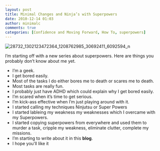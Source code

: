 ```yaml
---
layout: post
title: Minimal Changes and Ninja’s with Superpowers
date: 2010-12-14 01:03
author: minimalc
comments: true
categories: [Confidence and Moving Forward, How To, superpowers]
---
```

<img src="http://farm5.static.flickr.com/4130/5053803070_d322a76240.jpg" alt="28732_1302123472364_1208762985_30692411_6092594_n" />

I’m starting off with a new series about superpowers. Here are things you probably don’t know about me yet.
<ul>
	<li>I’m a geek.</li>
	<li>I get bored easily.</li>
	<li>Most of the tasks I do either bores me to death or scares me to death.</li>
	<li>Most tasks are really fun.</li>
	<li>I probably just have ADHD which could explain why I get bored easily.</li>
	<li>I’m scared when it’s time to get serious.</li>
	<li>I’m kick-ass effective when I’m just playing around with it.</li>
	<li>I started calling my techniques Ninjutsu or Super Powers</li>
	<li>I started lableing my weakness my weaknesses which I overcame with my Superpowers.</li>
	<li>I started copying superpowers from everywhere and used them to murder a task, cripple my weakness, eliminate clutter, complete my missions.</li>
	<li>I’m starting to write about it in this <strong>blog</strong>.</li>
	<li>I hope you’ll like it</li>
</ul>
